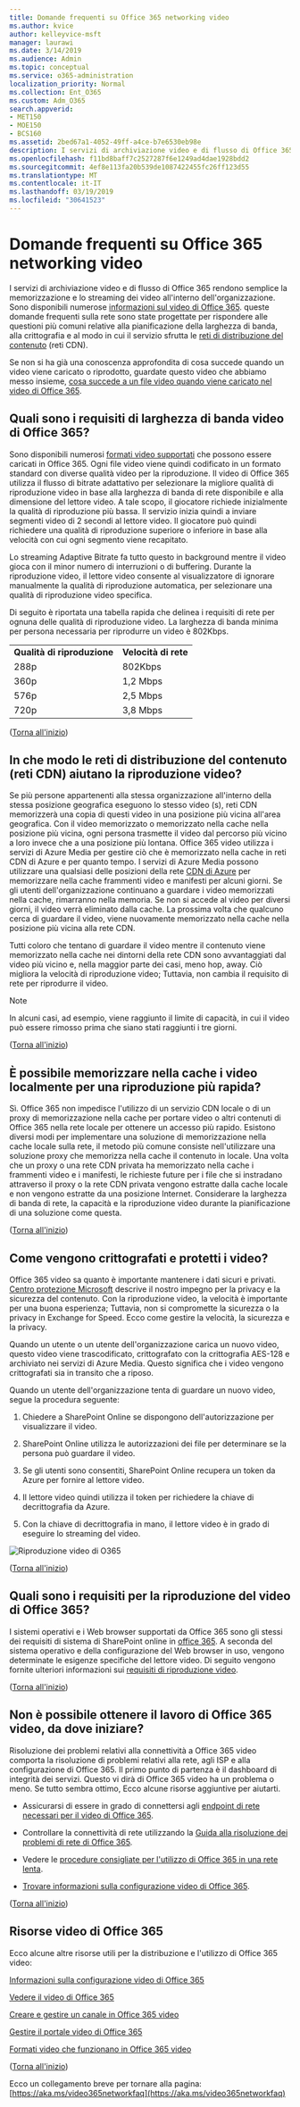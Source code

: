 ```yaml
---
title: Domande frequenti su Office 365 networking video
ms.author: kvice
author: kelleyvice-msft
manager: laurawi
ms.date: 3/14/2019
ms.audience: Admin
ms.topic: conceptual
ms.service: o365-administration
localization_priority: Normal
ms.collection: Ent_O365
ms.custom: Adm_O365
search.appverid:
- MET150
- MOE150
- BCS160
ms.assetid: 2bed67a1-4052-49ff-a4ce-b7e6530eb98e
description: I servizi di archiviazione video e di flusso di Office 365 rendono semplice la memorizzazione e lo streaming dei video all'interno dell'organizzazione. Sono disponibili numerose informazioni sul video di Office 365. queste domande frequenti sulla rete sono state progettate per rispondere alle questioni più comuni relative alla pianificazione della larghezza di banda, alla crittografia e al modo in cui il servizio sfrutta le reti di distribuzione del contenuto (reti CDN).
ms.openlocfilehash: f11bd8baff7c2527287f6e1249ad4dae1928bdd2
ms.sourcegitcommit: 4ef8e113fa20b539de1087422455fc26ff123d55
ms.translationtype: MT
ms.contentlocale: it-IT
ms.lasthandoff: 03/19/2019
ms.locfileid: "30641523"
---
```

# <a name="office-365-video-networking-frequently-asked-questions"></a>Domande frequenti su Office 365 networking video

I servizi di archiviazione video e di flusso di Office 365 rendono semplice la memorizzazione e lo streaming dei video all'interno dell'organizzazione. Sono disponibili numerose [informazioni sul video di Office 365](https://support.office.com/article/Find-help-about-Office-365-Video-b435f99a-f47e-4ebd-a946-f5c965844f50). queste domande frequenti sulla rete sono state progettate per rispondere alle questioni più comuni relative alla pianificazione della larghezza di banda, alla crittografia e al modo in cui il servizio sfrutta le [reti di distribuzione del contenuto](content-delivery-networks.md) (reti CDN).
  
Se non si ha già una conoscenza approfondita di cosa succede quando un video viene caricato o riprodotto, guardate questo video che abbiamo messo insieme, [cosa succede a un file video quando viene caricato nel video di Office 365](https://www.youtube.com/watch?v=HXSZ0jYBKlM).
  
## <a name="what-are-the-office-365-video-bandwidth-requirements"></a>Quali sono i requisiti di larghezza di banda video di Office 365?

Sono disponibili numerosi [formati video supportati](https://support.office.com/article/dd1af01c-fd8e-4640-b17b-93ee02b9b817) che possono essere caricati in Office 365. Ogni file video viene quindi codificato in un formato standard con diverse qualità video per la riproduzione. Il video di Office 365 utilizza il flusso di bitrate adattativo per selezionare la migliore qualità di riproduzione video in base alla larghezza di banda di rete disponibile e alla dimensione del lettore video. A tale scopo, il giocatore richiede inizialmente la qualità di riproduzione più bassa. Il servizio inizia quindi a inviare segmenti video di 2 secondi al lettore video. Il giocatore può quindi richiedere una qualità di riproduzione superiore o inferiore in base alla velocità con cui ogni segmento viene recapitato.
  
Lo streaming Adaptive Bitrate fa tutto questo in background mentre il video gioca con il minor numero di interruzioni o di buffering. Durante la riproduzione video, il lettore video consente al visualizzatore di ignorare manualmente la qualità di riproduzione automatica, per selezionare una qualità di riproduzione video specifica.
  
Di seguito è riportata una tabella rapida che delinea i requisiti di rete per ognuna delle qualità di riproduzione video. La larghezza di banda minima per persona necessaria per riprodurre un video è 802Kbps.
  
|||
|:-----|:-----|
|**Qualità di riproduzione** <br/> |**Velocità di rete** <br/> |
|288p  <br/> |802Kbps  <br/> |
|360p  <br/> |1,2 Mbps  <br/> |
|576p  <br/> |2,5 Mbps  <br/> |
|720p  <br/> |3,8 Mbps  <br/> |

([Torna all'inizio](office-365-video-networking-faq.md))
  
## <a name="how-do-content-delivery-networks-cdns-help-video-playback"></a>In che modo le reti di distribuzione del contenuto (reti CDN) aiutano la riproduzione video?

Se più persone appartenenti alla stessa organizzazione all'interno della stessa posizione geografica eseguono lo stesso video (s), reti CDN memorizzerà una copia di questi video in una posizione più vicina all'area geografica. Con il video memorizzato o memorizzato nella cache nella posizione più vicina, ogni persona trasmette il video dal percorso più vicino a loro invece che a una posizione più lontana. Office 365 video utilizza i servizi di Azure Media per gestire ciò che è memorizzato nella cache in reti CDN di Azure e per quanto tempo. I servizi di Azure Media possono utilizzare una qualsiasi delle posizioni della rete [CDN di Azure](https://azure.microsoft.com/documentation/articles/cdn-pop-locations/) per memorizzare nella cache frammenti video e manifesti per alcuni giorni. Se gli utenti dell'organizzazione continuano a guardare i video memorizzati nella cache, rimarranno nella memoria. Se non si accede al video per diversi giorni, il video verrà eliminato dalla cache. La prossima volta che qualcuno cerca di guardare il video, viene nuovamente memorizzato nella cache nella posizione più vicina alla rete CDN.
  
Tutti coloro che tentano di guardare il video mentre il contenuto viene memorizzato nella cache nei dintorni della rete CDN sono avvantaggiati dal video più vicino e, nella maggior parte dei casi, meno hop, away. Ciò migliora la velocità di riproduzione video; Tuttavia, non cambia il requisito di rete per riprodurre il video.
  
> [!NOTE]
> In alcuni casi, ad esempio, viene raggiunto il limite di capacità, in cui il video può essere rimosso prima che siano stati raggiunti i tre giorni.
  
([Torna all'inizio](office-365-video-networking-faq.md))
  
## <a name="can-i-cache-the-videos-locally-for-faster-playback"></a>È possibile memorizzare nella cache i video localmente per una riproduzione più rapida?

Sì. Office 365 non impedisce l'utilizzo di un servizio CDN locale o di un proxy di memorizzazione nella cache per portare video o altri contenuti di Office 365 nella rete locale per ottenere un accesso più rapido. Esistono diversi modi per implementare una soluzione di memorizzazione nella cache locale sulla rete, il metodo più comune consiste nell'utilizzare una soluzione proxy che memorizza nella cache il contenuto in locale. Una volta che un proxy o una rete CDN privata ha memorizzato nella cache i frammenti video e i manifesti, le richieste future per i file che si instradano attraverso il proxy o la rete CDN privata vengono estratte dalla cache locale e non vengono estratte da una posizione Internet. Considerare la larghezza di banda di rete, la capacità e la riproduzione video durante la pianificazione di una soluzione come questa.
  
([Torna all'inizio](office-365-video-networking-faq.md))
  
## <a name="how-videos-are-encrypted-and-secured"></a>Come vengono crittografati e protetti i video?

Office 365 video sa quanto è importante mantenere i dati sicuri e privati. [Centro protezione Microsoft](https://products.office.com/business/office-365-trust-center-welcome) descrive il nostro impegno per la privacy e la sicurezza del contenuto. Con la riproduzione video, la velocità è importante per una buona esperienza; Tuttavia, non si compromette la sicurezza o la privacy in Exchange for Speed. Ecco come gestire la velocità, la sicurezza e la privacy.
  
Quando un utente o un utente dell'organizzazione carica un nuovo video, questo video viene trascodificato, crittografato con la crittografia AES-128 e archiviato nei servizi di Azure Media. Questo significa che i video vengono crittografati sia in transito che a riposo.
  
Quando un utente dell'organizzazione tenta di guardare un nuovo video, segue la procedura seguente:
  
1. Chiedere a SharePoint Online se dispongono dell'autorizzazione per visualizzare il video.

2. SharePoint Online utilizza le autorizzazioni dei file per determinare se la persona può guardare il video.

3. Se gli utenti sono consentiti, SharePoint Online recupera un token da Azure per fornire al lettore video.

4. Il lettore video quindi utilizza il token per richiedere la chiave di decrittografia da Azure.

5. Con la chiave di decrittografia in mano, il lettore video è in grado di eseguire lo streaming del video.

![Riproduzione video di O365](media/9d3c6e76-151d-48a3-a30e-ba8dd07db0b7.png)
  
([Torna all'inizio](office-365-video-networking-faq.md))
  
## <a name="what-are-the-requirements-to-playback-office-365-video"></a>Quali sono i requisiti per la riproduzione del video di Office 365?

I sistemi operativi e i Web browser supportati da Office 365 sono gli stessi dei requisiti di sistema di SharePoint online in [office 365](https://support.office.com/article/Office-365-system-requirements-719254c0-2671-4648-9c84-c6a3d4f3be45). A seconda del sistema operativo e della configurazione del Web browser in uso, vengono determinate le esigenze specifiche del lettore video. Di seguito vengono fornite ulteriori informazioni sui [requisiti di riproduzione video](https://support.office.com/article/ca1cc1a9-a615-46e1-b6a3-40dbd99939a6).
  
([Torna all'inizio](office-365-video-networking-faq.md))
  
## <a name="i-cant-get-office-365-video-to-work-where-should-i-start"></a>Non è possibile ottenere il lavoro di Office 365 video, da dove iniziare?

Risoluzione dei problemi relativi alla connettività a Office 365 video comporta la risoluzione di problemi relativi alla rete, agli ISP e alla configurazione di Office 365. Il primo punto di partenza è il dashboard di integrità dei servizi. Questo vi dirà di Office 365 video ha un problema o meno. Se tutto sembra ottimo, Ecco alcune risorse aggiuntive per aiutarti.
  
- Assicurarsi di essere in grado di connettersi agli [endpoint di rete necessari per il video di Office 365](https://support.office.com/article/Office-365-URLs-and-IP-address-ranges-8548a211-3fe7-47cb-abb1-355ea5aa88a2).

- Controllare la connettività di rete utilizzando la [Guida alla risoluzione dei problemi di rete di Office 365](https://support.office.com/article/Office-365-performance-tuning-and-troubleshooting-Admin-and-IT-Pro-1492cb94-bd62-43e6-b8d0-2a61ed88ebae).

- Vedere le [procedure consigliate per l'utilizzo di Office 365 in una rete lenta](https://support.office.com/article/Best-practices-for-using-Office-365-on-a-slow-network-fd16c8d2-4799-4c39-8fd7-045f06640166).

- [Trovare informazioni sulla configurazione video di Office 365](https://support.office.com/article/Find-help-about-Office-365-Video-b435f99a-f47e-4ebd-a946-f5c965844f50).

([Torna all'inizio](office-365-video-networking-faq.md))
  
## <a name="office-365-video-resources"></a>Risorse video di Office 365

Ecco alcune altre risorse utili per la distribuzione e l'utilizzo di Office 365 video:
  
[Informazioni sulla configurazione video di Office 365](https://support.office.com/article/Find-help-about-Office-365-Video-b435f99a-f47e-4ebd-a946-f5c965844f50)
  
[Vedere il video di Office 365](https://support.office.com/article/Meet-Office-365-Video-ca1cc1a9-a615-46e1-b6a3-40dbd99939a6)
  
[Creare e gestire un canale in Office 365 video](https://support.office.com/article/Create-and-manage-a-channel-in-Office-365-Video-1fede4cc-13c0-435a-b585-e7fbf1c83bb2)
  
[Gestire il portale video di Office 365](https://support.office.com/article/Manage-your-Office-365-Video-portal-c059465b-eba9-44e1-b8c7-8ff7793ff5da)
  
[Formati video che funzionano in Office 365 video](https://support.office.com/article/Video-formats-that-work-in-Office-365-Video-dd1af01c-fd8e-4640-b17b-93ee02b9b817)
  
([Torna all'inizio](office-365-video-networking-faq.md))
  
Ecco un collegamento breve per tornare alla pagina: [https://aka.ms/video365networkfaq](https://aka.ms/video365networkfaq)
